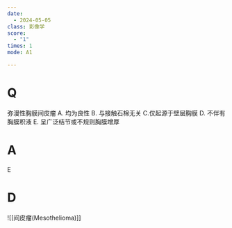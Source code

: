 ```yaml
---
date:
  - 2024-05-05
class: 影像学
score:
  - "1"
times: 1
mode: A1

---
```



# Q
弥漫性胸膜间皮瘤
A. 均为良性 
B. 与接触石棉无关 
C.仅起源于壁层胸膜
D. 不伴有胸膜积液 
E. 呈广泛结节或不规则胸膜增厚

# A

E


# D
![[间皮瘤(Mesothelioma)]]